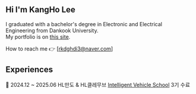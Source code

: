 ## Hi I'm KangHo Lee  
I graduated with a bachelor's degree in Electronic and Electrical Engineering from Dankook University.  
My portfolio is on [this site](https://www.notion.so/26-SW-Test-Engineer-1-23c5b18da28a80dcaf46ce7cf0b6f00b?source=copy_link).  

How to reach me 👉 [rkdghdi3@naver.com]  

## Experiences  
 2024.12 ~ 2025.06 HL만도 & HL클레무브 [Intelligent Vehicle School](https://edu.rapa.or.kr/recruitment/11015) 3기 수료
